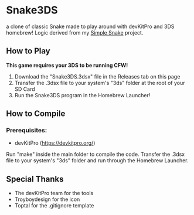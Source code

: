 # Snake3DS
a clone of classic Snake made to play around with devKitPro and 3DS homebrew! Logic derived from my [Simple Snake](https://github.com/bennettrosenthal/Simple-Snake "Simple Snake") project.

## How to Play
**This game requires your 3DS to be running CFW!**
1. Download the "Snake3DS.3dsx" file in the Releases tab on this page
2. Transfer the .3dsx file to your system's "3ds" folder at the root of your SD Card
3. Run the Snake3DS program in the Homebrew Launcher!

## How to Compile
### Prerequisites:
* devKitPro (https://devkitpro.org/)

Run "make" inside the main folder to compile the code. Transfer the .3dsx file to your system's "3ds" folder and run through the Homebrew Launcher.

## Special Thanks
* The devKitPro team for the tools
* Troyboydesign for the icon
* Toptal for the .gitignore template
